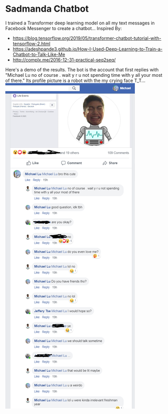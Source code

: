 # Sadmanda Chatbot

I trained a Transformer deep learning model on all my text messages in Facebook Messenger to create a chatbot...
Inspired By: 
- https://blog.tensorflow.org/2019/05/transformer-chatbot-tutorial-with-tensorflow-2.html
- https://adeshpande3.github.io/How-I-Used-Deep-Learning-to-Train-a-Chatbot-to-Talk-Like-Me
- http://complx.me/2016-12-31-practical-seq2seq/

Here's a demo of the results. The bot is the account that first replies with "Michael Lu no of course . wait y r u not spending time with y all your most of there." Its profile picture is a robot with the my crying face T_T...
![Demo](https://raw.githubusercontent.com/michaellu2019/Sadmanda-Chatbot/master/assets/demo.PNG)


